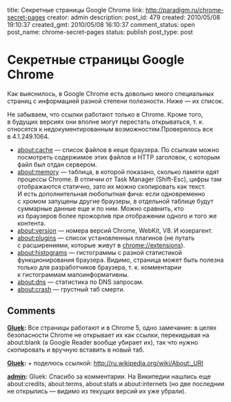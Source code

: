 title: Секретные страницы Google Chrome
link: http://paradigm.ru/chrome-secret-pages
creator: admin
description: 
post_id: 479
created: 2010/05/08 19:10:37
created_gmt: 2010/05/08 16:10:37
comment_status: open
post_name: chrome-secret-pages
status: publish
post_type: post

# Секретные страницы Google Chrome

Как выяснилось, в Google Chrome есть довольно много специальных страниц с информацией разной степени полезности. Ниже — их список.

Не забываем, что ссылки работают только в Chrome. Кроме того, в будущих версиях они вполне могут перестать открываться, т. к. относятся к недокументированным возможностям.Проверялось все в 4.1.249.1064.

  * [about:cache](about:cache) — список файлов в кеше браузера. По ссылкам можно посмотреть содержимое этих файлов и HTTP заголовок, с которым файл был отдан сервером.
  * [about:memory](about:memory) — таблица, в которой показано, сколько памяти едят процессы Chrome. В отличии от Task Manager (Shift-Esc), цифры там отображаются статично, зато их можно скопировать как текст. И есть дополнительная любопытная фича: если одновременно с хромом запущены другие браузеры, в отдельной таблице будут суммарные данные еще и по ним. Можно сравнить, кто из браузеров более прожорлив при отображении одного и того же контента.
  * [about:version](about:version) — номера версий Chrome, WebKit, V8. И юзерагент.
  * [about:plugins](about:plugins) — список установленных плагинов (не путать с расширениями, которые живут в [chrome://extensions](chrome://extensions/)).
  * [about:histograms](about:histograms) — гистограммы с разной статистикой функционирования браузера. Видимо, страница может быть полезна только для разработчиков браузера, т. к. комментарии к гистограммам малоинформативны.
  * [about:dns](about:dns) — статистика по DNS запросам.
  * [about:crash](about:crash) — грустный таб смерти.

## Comments

**[Gluek](#45397 "2010/05/09 02:09:01"):** Все страницы работают и в Chrome 5, одно замечание: в целях безопасности Chrome не открывает их как ссылки, перекидывая на about:blank (а Google Reader вообще убирает их), так что нужно скопировать и вручную вставить в новый таб.

**[Gluek](#45398 "2010/05/09 02:10:36"):** + поделюсь ссылкой: http://ru.wikipedia.org/wiki/About:_URI

**[admin](#45403 "2010/05/09 08:57:46"):** Gluek: Спасибо за комментарии. На Википедии нашлись еще about:credits, about:terms, about:stats и about:internets (но две последнии не открылись — видимо из текущих версий их уже убрали).

